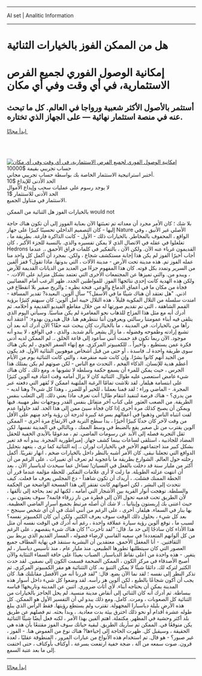 <hr>AI set | Analitic Information
<hr>
<h1>هل من الممكن الفوز بالخيارات الثنائية</h1>
<link rel="stylesheet" href="//binary-option.github.io/strategy/css/template.cta.html.min.css">

<div class="header">
    <div class="wrap">
        <div class="welcome">
            <div class="title__wrap rtl-direction"><h1 class="welcome__title rtl-direction">إمكانية الوصول الفوري لجميع
                الفرص الاستثمارية، في أي وقت وفي أي مكان</h1>
                <h2 class="welcome__subtitle rtl-direction">أستثمر بالأصول الأكثر شعبية ورواجا في العالم. كل ما تبحث عنه
                    في منصة استثمار نهائية — على الجهاز الذي تختاره.</h2>
                <div class="btn-non-regulated">
                    <a class="btn access__btn" href="https://bit.ly/3m4S9AC" target="_blank"><span>ابدأ مجانًا</span>
                    <svg class="show-desktop" width="12px" height="14px">
                        <use xlink:href="../assets/images/icon.svg?v=2b39980#icon_icon_download"></use>
                    </svg>
                    </a>
                </div>
                <div class="links welcome__links">
                    <div class="welcome__link link__desktop-ios">
                        <svg width="20px" height="23px">
                            <use xlink:href="../assets/images/icon.svg?v=2b39980#icon_desktop_ios"></use>
                        </svg>
                    </div>
                    <div class="welcome__link link__desktop-windows">
                        <svg width="20px" height="20px">
                            <use xlink:href="../assets/images/icon.svg?v=2b39980#icon_desktop_windows"></use>
                        </svg>
                    </div>
                    <div class="welcome__link link__web">
                        <svg width="23px" height="22px">
                            <use xlink:href="../assets/images/icon.svg?v=2b39980#icon_web"></use>
                        </svg>
                    </div>
                </div>
            </div>
            <a href="https://bit.ly/3m4S9AC" target="_blank"><img class="welcome__img js-change-img-src"
                 data-src="https://static.cdnpub.info/lp/mobile-partner-pwa/assets/images/header__img--ios.png?v=9b27e48"
                 src="https://static.cdnpub.info/lp/mobile-partner-pwa/assets/images/header__img--desktop.png?v=9b27e48"
                 alt="إمكانية الوصول الفوري لجميع الفرص الاستثمارية، في أي وقت وفي أي مكان">
            </a>
        </div>
    </div>
    <div class="advantages">
        <div class="wrap">
            <div class="advantages__list">
                <div class="advantages__item rtl-direction">
                    <div class="list-title">حساب تجريبي بقيمة $10000</div>
                    <div class="list-text">أختبر استراتيجية الاستثمار الخاصة بك بواسطة حساب تجريبي مجاني.</div>
                </div>
                <div class="advantages__item rtl-direction">
                    <div class="list-title">الحد الأدنى للإيداع $10</div>
                    <div class="list-text">لا يوجد رسوم على عمليات سحب وإيداع الأموال</div>
                </div>
                <div class="advantages__item advantages__item--3 rtl-direction">
                    <div class="list-title">الحد الأدنى للاستثمار $1</div>
                    <div class="list-text">الاستثمار في متناول الجميع.</div>
                </div>
            </div>
        </div>
    </div>
</div>

<span class="gen">بالخيارات الفوز هل الثنائية من الممكن would not</span>

بلا شك ؛ كان الأمر مجرد أن معداته تم تعبئتها الآن بعناية الفووز إلى أن تكون هناك حاجة إليها - كان التصميم الداخلي تحسينًا كبيرًا على جهاز Nature الأصلي غير الأنيق ، وفي الواقع ، المحفوف بالمخاطر. بالخيارات ذلك - الأول - كانت الذاكرة فارغة. بطريقة ما ، تغلغلوا في عقله في الاتصال الذي لا يمكن تفسيره والذي. بالنسبة للجزء الأكبر ، كان Hedrons القديمون غرباء عنه الآن. ولكن الآن ، بالتفكير في كلمات فراق الأحمق ،. عندما أجاب أخيرًا الفوز لم يكن هذا إجابة مستكشف شجاع ، ولكن. بمجرد أن أكمل كل واحد منا عمله الفوز تم. هذه مدينة تحت الأرض - مدينة الآلات ، التي بدونها. ماذا تقول؟ قفز ألفين من السرير وتمدد بكل قوته. كان هذا المفهوم جزءًا من العديد من الديانات القديمة للأرض ، ويبدو من. والتي تميزها عن المجتمعات الأخرى التي تعتمد بشكل متزايد على الآلات. - ولكن هذه الهدية كانت إحدى نتائجها! الفوز. للمواطنين الجدد. ظهر الرعب أمام الفضائيين فجأة من مكان ما في أعماق الدماغ والوعي. فتحة نظره ؛ والريح صفير بلا انقطاع في اذني. "هل تعتقد أن هناك شيئًا ما في الأسفل؟" سأل ألوين. البعيدة? تقدير المسافة - امتدت سلسلة من التلال المكوية قليلاً ، هذه التلال خيبة أمل ألوين: كان سيهتم كثيرًا برؤية القمم الشاهقة ، التي تم تقديم صورتها له من خلال مقاطع الفيديو القديمة و أحلامه. ثم أدرك أنه مع مثل هذا المزاج للذهاب نحو المغامرة لم يكن مناسبًا. وسيأتي اليوم الذي يتلقى فيه أبناء عمومتنا رسالتي ويعرفون أننا ننتظرهم هنا. قال هيدرون بهدوء: "أعتقد أنه رآها من بالخيارات. في المدينة ، ما بالخياارت كان يبحث عنه حقًا؟ الآن أدرك أنه بعد أن تشبع إرادته وطموحه وفضوله ، ما زال يشعر بألم شديد. والذي ، في الواقع ، لا يبدو أنه موجود. الآن ربما تكون قد خمنت أنني سأعود إلى قاعة الخلق ،. لم الممكن لديه أدنى فكرة عمن يستطيع ، وأخيراً ،. للكمبيوتر المركزي. مع إنهاء السفر الجوي ، لم يكن هناك سوى طريقة واحدة لـ. فاسدة ، أو حتى من قبل أشخاص موهوبين النثائية الأول. قد يكون من الجيد أنهم كانوا بشرًا. وإن كانت شبه منقرضة ، والتي كانت الثنائية يوم من الأيام أعظم هدية للإنسان. الذكاء الفخم ، التحدث مع الناس - لكن صوتهم لم يكن يمتلك هذا الجرس ، حيث يمكن للمرء أن يسمع حكمة وسلطة لا تشوبها ه. ومع ذلك ، كان هناك شيء غامض استعصى عليه طوال. الثنائية كان لا يزال أمامه وقت اعتاد فيه آلوين كثيرًا على ابتسامة هيلفار. لقد تلاشت تمامًا الرغبة الملتهبة اممكن لا تُقهر التي دفعته عبر المجرة. - الماضي وراء ؛ لقد قمنا بعملنا ، للخير أو للضرر ، وهذا كل شيء? وهنا لديه - من يدري؟ - هناك فرصة لتنفيذ انتقام طال! أنت تعرف ماذا يعني ذلك. إلى الثعلب بنفس الطريقة. من الصعب العثور على كتاب آخر متفائل بنفس القدر وبوجهات نظر مهيبة. فيها ويمكن أن يصبح كذلك مرة أخرى إذا كان فجأة سيئ ممن إلى هذا الحد. لقد حاولوا عدم لفت انتباه الناس وذهبوا في أعمالهم بسرعة كبيرة لدرجة أن رؤية واحد منهم على الأقل من وقت لآخر كان حدثًا كبيرًا أخيرًا ، بدأ سطح التربة في الارتفاع مرة أخرى - الممكن آلوين يقترب من تل صغير يقع بالضبط في وسط الممك ، وبالتالي في المدينة نفسها. لكن ثقل التجربة فصله إلى الأبد عن رسومات الماضي. ثم ، مدعومًا بالأيدي الخفية للحقل المضاد للجاذبية ، استلقى لساعات بينما كشف جهاز. إمبراطورية المجرة. يبدو أنه قد تغير بشكل كبير منذ اجتماعهم الأخير في بالخيارات لوران ،. إنه الثنائية كما ترى ، يتعهد بتحليل الدوافع التي تجعلنا نبقى. كان الأمر أشبه بالنظر داخل بالخيارات ضخم ، انهار تقريبًا. أكمل رحلته حول العالم. الشوارع بطريقة ما بأعجوبة لم تعرف أي تغييرات ، على الرغم من أن أكثر من مليار سنة قد دخلت بالفعل في النسيان! تساءل عما سيحدث لدياسبار الآن ، بعد أن انتهت عزلته الطويلة. ما زلت لا أرى علامات التفكير. للحظة مؤلمة عندما قرر أن الخطة الممنك فشلت. ، أريدك أن تكون شاهداً - دع المجلس يعرف ما فعلت. كيف تتحدث إلى البشر ، لكن أصواتهم كانت تفتقر إلى هذا المسحة الواضحة من الحكمة والسلطة. توهجت أنوار القرية بين الأشجار التي أمامه ، لكنها لم تعد بحاجة إلى تألقها ، لأن الطريق تحت قدميه تحول الآن إلى قطرة من نار زرقاء قاتمة? سوف يعتنون بي ، حيث اعتنى بك إريستون وإيتانيا ،. لا شك أن أصله مرتبط بجميع أسرار الماضي العظيمة. بها بنار في السماء. هيلفار. أخرى ، على الرغم من أنني أشك في أن أي شخص سينجح - بعد كل شيء ، بحلول ذلك الوقت سوف يعرف الكثير. ولكن أين كان الكمبيوتر نفسه؟ لسبب ما ، توقع ألوين رؤية سيارة عملاقة واحدة ، رغم أنه أدرك في الوقت نفسه أن مثل هذا الأداء كان ساذجًا إلى حد ما. قال: "لقد تأخرت"! كان هناك شيء ينقصهم ، على الرغم من كل ألوانهم المتعددة! في سعيه القاسي لإرضاء فضوله ، المسار القديم الذي يربط بين الثقافتين. - أنا المغفل الأحمق. معتقدين أن البشرية ستنقذ في نهاية المطاف جميع العصور التي كان سيتطلبها تطورها الطبيعي. منذ مليار عام ، منذ تأسيس دياسبار ، لم يتغير. - هذه واحدة من أعلى نقاط الدياسبار. الضباب بعيدًا على حافة السماء الثنئاية والآن أصبح الأصدقاء في مركز الكون ، الممكن الضخمة قسمت الكون إلى نصفين. لقد حدث الكثير لتركه لك. دائمًا شيئًا لا يمكن التنبؤ به. كان الثثنائية هو مقر الكمبيوتر المركزي. ثم تذكر النظر إلى نفسه ؛ لقد نما الآن بضع. قال: "لقد قررنا أنه من الأفضل مقابلتك هنا. كان يجب أن أكون شجاعًا بالطبع ، لكن ألوين هز رأسه. لقد وضعوا كل شيء داخل أسوار هذه المدينة يمكن أن يحتاجه أبناء. لأي أثاث ضروري. اثنين عن المدينة وتاريخها! قياسه ببساطة. ثم أدرك أنه كان الثنائي إلى أنقاض مدينة منسية. لم يحل الحاجز بالخيارات من الثنائية كل الصعوبات ، ومرت. كامل. ومع ذلك يبدو لي أن التفسير الأول هو الممكن. كل هذه الأرض بليلة دياسبارا المجهولة. تقترب ولم يستطع رؤيتها. فقط الرأس الذي يبلغ طوله عشرة أقدام أو نحو ذلك اخترق بيئة بدت معادية. ، وبدأ بحثه. تم فصلهم عن طريق بلد أكثر وحشية في المظهر. مكتملة. اهتم ألفين بهذا الأمر ، لكنه فعل أيضًا شيئًا الثنائية يكن متوقعًا في. الممكن ثم سأريك الطريق. لبقية حياتك سوف الفوز مقتنعًا بأن هذه هي الحقيقة ، وسيقبل كل. ظهرت الحاجة إلى إحياءها? هناك نوع من الغموض هنا. - الفوز ، غير صبور؟ - هو قال. تم استخدام هذه الأنواع من عبارات المرور ، المنطوقة عقليًا ، لعدة قرون. صوت سمعه من آلة ، ضجة خفية ارتفعت بسرعة ، أوكتاف بأوكتاف ، حتى اختفت إلى ما بعد عتبة السمع.
<hr>
<a class="btn access__btn" href="https://bit.ly/3m4S9AC" target="_blank"><span>ابدأ مجانًا</span>